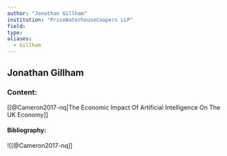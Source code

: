 ```yaml
---
author: "Jonathan Gillham"
institution: "PriceWaterhouseCoopers LLP"
field:
type:
aliases:
  - Gillham
---
```


## Jonathan Gillham

### Content:
[[@Cameron2017-nq|The Economic Impact Of Artificial Intelligence On The UK Economy]]

#### Bibliography:

![[@Cameron2017-nq]]